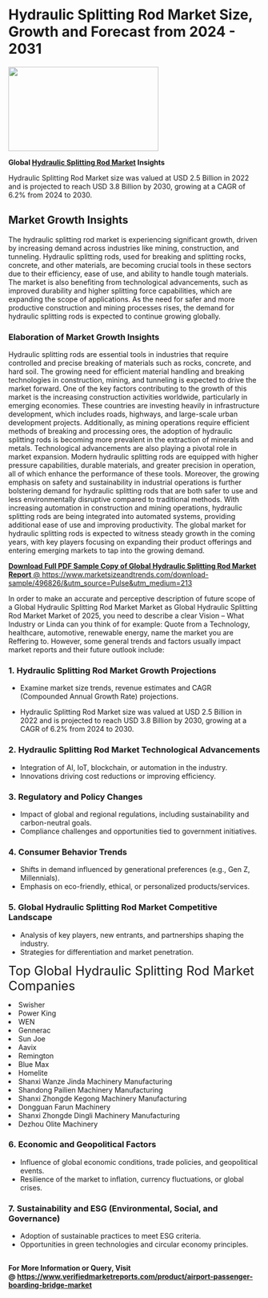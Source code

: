 <H1>Hydraulic Splitting Rod Market Size, Growth and Forecast from 2024 - 2031</H1><img class="aligncenter size-medium wp-image-584254" src="https://thirdeyenews.in/wp-content/uploads/2024/09/Global-Market-Research-300x168.jpeg" alt="" width="300" height="168" /><p><strong>Global&nbsp;<a href="https://www.marketsizeandtrends.com/download-sample/496826/&amp;utm_source=Pulse&amp;utm_medium=213">Hydraulic Splitting Rod Market</a> Insights</strong></p><p>Hydraulic Splitting Rod Market size was valued at USD 2.5 Billion in 2022 and is projected to reach USD 3.8 Billion by 2030, growing at a CAGR of 6.2% from 2024 to 2030.</p><p><h2>Market Growth Insights</h2> <p>The hydraulic splitting rod market is experiencing significant growth, driven by increasing demand across industries like mining, construction, and tunneling. Hydraulic splitting rods, used for breaking and splitting rocks, concrete, and other materials, are becoming crucial tools in these sectors due to their efficiency, ease of use, and ability to handle tough materials. The market is also benefiting from technological advancements, such as improved durability and higher splitting force capabilities, which are expanding the scope of applications. As the need for safer and more productive construction and mining processes rises, the demand for hydraulic splitting rods is expected to continue growing globally.</p> <p><a href="sample-download-link"></a></p> <h3>Elaboration of Market Growth Insights</h3> <p>Hydraulic splitting rods are essential tools in industries that require controlled and precise breaking of materials such as rocks, concrete, and hard soil. The growing need for efficient material handling and breaking technologies in construction, mining, and tunneling is expected to drive the market forward. One of the key factors contributing to the growth of this market is the increasing construction activities worldwide, particularly in emerging economies. These countries are investing heavily in infrastructure development, which includes roads, highways, and large-scale urban development projects. Additionally, as mining operations require efficient methods of breaking and processing ores, the adoption of hydraulic splitting rods is becoming more prevalent in the extraction of minerals and metals. Technological advancements are also playing a pivotal role in market expansion. Modern hydraulic splitting rods are equipped with higher pressure capabilities, durable materials, and greater precision in operation, all of which enhance the performance of these tools. Moreover, the growing emphasis on safety and sustainability in industrial operations is further bolstering demand for hydraulic splitting rods that are both safer to use and less environmentally disruptive compared to traditional methods. With increasing automation in construction and mining operations, hydraulic splitting rods are being integrated into automated systems, providing additional ease of use and improving productivity. The global market for hydraulic splitting rods is expected to witness steady growth in the coming years, with key players focusing on expanding their product offerings and entering emerging markets to tap into the growing demand. <p><a href="more-details-link"></p><p><span class=""><strong>Download Full PDF Sample Copy of Global Hydraulic Splitting Rod Market Report</strong> @ <a href="https://www.marketsizeandtrends.com/download-sample/496826/&amp;utm_source=Pulse&amp;utm_medium=213" target="_blank">https://www.marketsizeandtrends.com/download-sample/496826/&amp;utm_source=Pulse&amp;utm_medium=213</a></span></p><p>In order to make an accurate and perceptive description of future scope of a Global&nbsp;Hydraulic Splitting Rod Market Market as Global&nbsp;Hydraulic Splitting Rod Market Market of 2025, you need to describe a clear Vision &ndash; What Industry or Linda can you think of for example: Quote from a Technology, healthcare, automotive, renewable energy, name the market you are Reffering to. However, some general trends and factors usually impact market reports and their future outlook include:</p><h3>1.&nbsp;<strong>Hydraulic Splitting Rod Market Growth Projections</strong></h3><ul><li>Examine market size trends, revenue estimates and CAGR (Compounded Annual Growth Rate) projections.</li><li><p>Hydraulic Splitting Rod Market size was valued at USD 2.5 Billion in 2022 and is projected to reach USD 3.8 Billion by 2030, growing at a CAGR of 6.2% from 2024 to 2030.</p></li></ul><h3>2.&nbsp;<strong>Hydraulic Splitting Rod Market Technological Advancements</strong></h3><ul><li>Integration of AI, IoT, blockchain, or automation in the industry.</li><li>Innovations driving cost reductions or improving efficiency.</li></ul><h3>3.&nbsp;<strong>Regulatory and Policy Changes</strong></h3><ul><li>Impact of global and regional regulations, including sustainability and carbon-neutral goals.</li><li>Compliance challenges and opportunities tied to government initiatives.</li></ul><h3>4.&nbsp;<strong>Consumer Behavior Trends</strong></h3><ul><li>Shifts in demand influenced by generational preferences (e.g., Gen Z, Millennials).</li><li>Emphasis on eco-friendly, ethical, or personalized products/services.</li></ul><h3>5.&nbsp;<strong>Global Hydraulic Splitting Rod Market Competitive Landscape</strong></h3><ul><li>Analysis of key players, new entrants, and partnerships shaping the industry.</li><li>Strategies for differentiation and market penetration.</li></ul><p data-pm-slice="1 1 []"><span style="color: inherit; font-family: inherit; font-size: 25px;">Top Global Hydraulic Splitting Rod Market Companies</span></p><div class="" data-test-id=""><p><li>Swisher</li><li> Power King</li><li> WEN</li><li> Gennerac</li><li> Sun Joe</li><li> Aavix</li><li> Remington</li><li> Blue Max</li><li> Homelite</li><li> Shanxi Wanze Jinda Machinery Manufacturing</li><li> Shandong Pailien Machinery Manufacturing</li><li> Shanxi Zhongde Kegong Machinery Manufacturing</li><li> Dongguan Farun Machinery</li><li> Shanxi Zhongde Dingli Machinery Manufacturing</li><li> Dezhou Olite Machinery</li></p></div><h3>6.&nbsp;<strong>Economic and Geopolitical Factors</strong></h3><ul><li>Influence of global economic conditions, trade policies, and geopolitical events.</li><li>Resilience of the market to inflation, currency fluctuations, or global crises.</li></ul><h3>7.&nbsp;<strong>Sustainability and ESG (Environmental, Social, and Governance)</strong></h3><ul><li>Adoption of sustainable practices to meet ESG criteria.</li><li>Opportunities in green technologies and circular economy principles.</li></ul><h2><strong style="font-size: 14px;">For More Information or Query, Visit @&nbsp;</strong><a style="background-color: #ffffff; font-size: 14px;" href="https://www.marketsizeandtrends.com/report/hydraulic-splitting-rod-market/" target="_blank">https://www.verifiedmarketreports.com/product/airport-passenger-boarding-bridge-market</a></h2>
